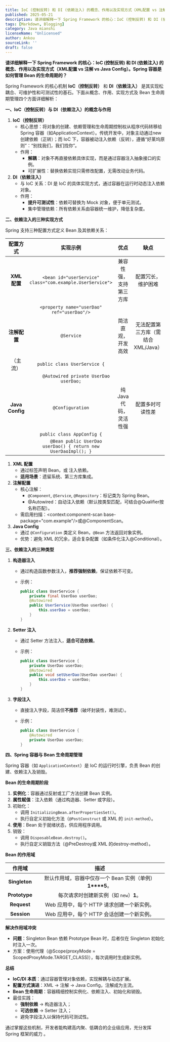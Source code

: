```yaml
---
title: IoC (控制反转) 和 DI (依赖注入) 的概念、作用以及实现方式（XML配置 vs 注解 vs Java Config）。
published: 2025-05-21
description: 请详细解释一下 Spring Framework 的核心：IoC (控制反转) 和 DI (依赖注入) 的概念、作用以及实现方式（XML配置 vs 注解 vs Java Config）。
tags: [Markdown, Blogging]
category: Java mianshi
licenseName: "Unlicensed"
author: Ankou
sourceLink: ''
draft: false
---
```

**请详细解释一下 Spring Framework 的核心：IoC (控制反转) 和 DI (依赖注入) 的概念、作用以及实现方式（XML配置 vs 注解 vs Java Config）。Spring 容器是如何管理 Bean 的生命周期的？**

Spring Framework 的核心机制 **IoC（控制反转）** 和 **DI（依赖注入）** 是其实现松耦合、可维护性和可测试性的基石。下面从概念、作用、实现方式及 Bean 生命周期管理四个方面详细解析：

**一、IoC（控制反转）与 DI（依赖注入）的概念与作用**

1. **IoC（控制反转）**
   - 核心思想：将对象的创建、依赖管理和生命周期控制权从程序代码转移给 Spring 容器（如ApplicationContext）。传统开发中，对象主动通过new创建依赖（正转）；而 IoC 下，容器被动注入依赖（反转），遵循“好莱坞原则”：“别找我们，我们找你”。
   - 作用：
     - **解耦**：对象不再直接依赖具体实现，而是通过容器注入抽象接口的实例。
     - 可扩展性：替换依赖实现只需修改配置，无需改动业务代码。
2. **DI（依赖注入）**
   - 与 IoC 关系：DI 是 IoC 的具体实现方式，通过容器在运行时动态注入依赖对象。
   - 作用：
     - **提升可测试性**：依赖可替换为 Mock 对象，便于单元测试。
     - 集中管理依赖：所有依赖关系由容器统一维护，降低复杂度。

 **二、依赖注入的三种实现方式**

Spring 支持三种配置方式定义 Bean 及其依赖关系：

|  **配置方式**   |                         **实现示例**                         |        **优点**        |              **缺点**               |
| :-------------: | :----------------------------------------------------------: | :--------------------: | :---------------------------------: |
|  **XML 配置**   |  `<bean id="userService" class="com.example.UserService">`   | 兼容性强，支持第三方库 |         配置冗长，维护困难          |
|                 |          `<property name="userDao" ref="userDao"/>`          |                        |                                     |
|  **注解配置**   |                          `@Service`                          |   简洁直观，开发高效   | 无法配置第三方库（需结合 XML/Java） |
|    （主流）     |                 `public class UserService {`                 |                        |                                     |
|                 |          `    @Autowired private UserDao userDao;`           |                        |                                     |
| **Java Config** |                       `@Configuration`                       | 纯 Java 代码，灵活性强 |          配置多时可读性差           |
|                 |                  `public class AppConfig {`                  |                        |                                     |
|                 | `    @Bean public UserDao userDao() { return new UserDaoImpl(); }` |                        |                                     |

1. **XML 配置**
   - 通过<bean>标签声明 Bean，<property>或<constructor-arg> 注入依赖。
   - **适用场景**：遗留系统、第三方库集成。
2. **注解配置**
   - 核心注解：
     - `@Component`, `@Service`, `@Repository`：标记类为 Spring Bean。
     - @Autowired：自动注入依赖（默认按类型匹配，可结合@Qualifier按名称匹配）。
   - 需启用扫描：<context:component-scan base-package="com.example"/>或@ComponentScan。
3. **Java Config**
   - 通过 `@Configuration` 类定义 Bean，`@Bean` 方法返回对象实例。
   - 优势：避免 XML 的冗余，适合复杂配置（如条件化注入@Conditional）。

 **三、依赖注入的三种类型**

1. **构造器注入**

   - 通过构造函数参数注入，**推荐强制依赖**，保证依赖不可变。

   - 示例：

     ```java
     public class UserService {
         private final UserDao userDao;
         @Autowired
         public UserService(UserDao userDao) {
             this.userDao = userDao;
         }
     }
     ```

2. **Setter 注入**

   - 通过 Setter 方法注入，**适合可选依赖**。

   - 示例：

     ```java
     public class UserService {
         private UserDao userDao;
         @Autowired
         public void setUserDao(UserDao userDao) {
             this.userDao = userDao;
         }
     }
     ```

3. **字段注入**

   - 直接注入字段，简洁但**不推荐**（破坏封装性，难测试）。

   - 示例：

     ```java
     public class UserService {
         @Autowired
         private UserDao userDao;
     }
     ```

 **四、Spring 容器与 Bean 生命周期管理**

Spring 容器（如 `ApplicationContext`）是 IoC 的运行时引擎，负责 Bean 的创建、依赖注入及销毁。

 **Bean 的生命周期阶段**

1. **实例化**：容器通过反射或工厂方法创建 Bean 实例。
2. **属性赋值**：注入依赖（通过构造器、Setter 或字段）。
3. 初始化：
   - 调用 `InitializingBean.afterPropertiesSet()`。
   - 执行自定义初始化方法（`@PostConstruct` 或 XML 的 `init-method`）。
4. **使用**：Bean 处于就绪状态，供应用程序调用。
5. 销毁：
   - 调用 `DisposableBean.destroy()`。
   - 执行自定义销毁方法（@PreDestroy或 XML 的destroy-method）。

**Bean 的作用域**

|  **作用域**   |                         **描述**                         |
| :-----------: | :------------------------------------------------------: |
| **Singleton** | 默认作用域，容器中仅存一个 Bean 实例（单例）**1****5**。 |
| **Prototype** |         每次请求时创建新实例（如 `new`）**1**。          |
|  **Request**  |        Web 应用中，每个 HTTP 请求创建一个新实例。        |
|  **Session**  |        Web 应用中，每个 HTTP 会话创建一个新实例。        |

 **解决作用域冲突**

- **问题**：Singleton Bean 依赖 Prototype Bean 时，后者仅在 Singleton 初始化时注入一次。
- 方案：使用代理（@Scope(proxyMode = ScopedProxyMode.TARGET_CLASS)），每次调用时生成新实例。

**总结**

- **IoC/DI 本质**：通过容器管理对象依赖，实现解耦与动态扩展。
- **配置方式演进**：XML → 注解 → Java Config，注解成为主流。
- **Bean 生命周期**：容器精细控制实例化、依赖注入、初始化和销毁。
- 最佳实践：
  - **强制依赖** → 构造器注入；
  - **可选依赖** → Setter 注入；
  - 避免字段注入以保持代码可测试性。

通过掌握这些机制，开发者能构建高内聚、低耦合的企业级应用，充分发挥 Spring 框架的威力 。